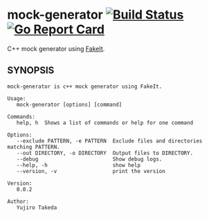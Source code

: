 # mock-generator  [![Build Status][travis-badge]][travis-link] [![Go Report Card][report-badge]][reoprt-link]

C++ mock generator using [FakeIt][fakeit-link].

## SYNOPSIS 

```
mock-generator is c++ mock generator using FakeIt.

Usage:
   mock-generator [options] [command]

Commands:
   help, h  Shows a list of commands or help for one command

Options:
   --exclude PATTERN, -e PATTERN  Exclude files and directories matching PATTERN.
   --out DIRECTORY, -o DIRECTORY  Output files to DIRECTORY.
   --debug                        Show debug logs.
   --help, -h                     show help
   --version, -v                  print the version

Version:
   0.0.2

Author:
   Yujiro Takeda
```

[fakeit-link]: https://github.com/eranpeer/FakeIt

[travis-badge]: https://travis-ci.org/ujiro99/mock-generator.svg?branch=master
[travis-link]: https://travis-ci.org/ujiro99/mock-generator

[report-badge]: https://goreportcard.com/badge/github.com/ujiro99/mock-generator
[reoprt-link]: https://goreportcard.com/report/github.com/ujiro99/mock-generator

